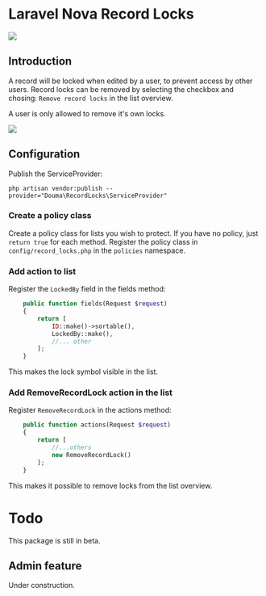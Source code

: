 # Laravel Nova Record Locks

![](https://i.imgur.com/ujUZCZT.png)

## Introduction

A record will be locked when edited by a user, to prevent access by other users. Record locks can be removed by selecting the checkbox and chosing: `Remove record locks` in the list overview.

A user is only allowed to remove it's own locks. 

![](https://i.imgur.com/y2HIKq6.png)

## Configuration

Publish the ServiceProvider:

`php artisan vendor:publish --provider="Douma\RecordLocks\ServiceProvider"`

### Create a policy class

Create a policy class for lists you wish to protect. If you have no policy, just `return true` for each method. Register the policy class in `config/record_locks.php` in the `policies` namespace. 

### Add action to list

Register the `LockedBy` field in the fields method:

```php
	public function fields(Request $request)
	{
		return [
			ID::make()->sortable(),
			LockedBy::make(),
			//... other 
		];
    }
```

This makes the lock symbol visible in the list. 

### Add RemoveRecordLock action in the list


Register `RemoveRecordLock` in the actions method:

```php
    public function actions(Request $request)
    {
        return [
            //...others
            new RemoveRecordLock()
        ];
    }
```

This makes it possible to remove locks from the list overview. 

# Todo

This package is still in beta. 

## Admin feature

Under construction. 

